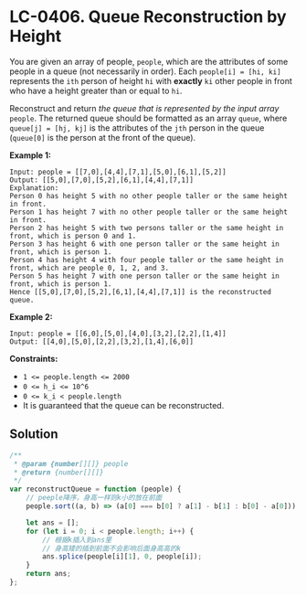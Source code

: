# LC-0406. Queue Reconstruction by Height

You are given an array of people, `people`, which are the attributes of some people in a queue (not necessarily in order). Each `people[i] = [hi, ki]` represents the `ith` person of height `hi` with **exactly** `ki` other people in front who have a height greater than or equal to `hi`.

Reconstruct and return _the queue that is represented by the input array_ `people`. The returned queue should be formatted as an array `queue`, where `queue[j] = [hj, kj]` is the attributes of the `jth` person in the queue (`queue[0]` is the person at the front of the queue).

**Example 1:**

```
Input: people = [[7,0],[4,4],[7,1],[5,0],[6,1],[5,2]]
Output: [[5,0],[7,0],[5,2],[6,1],[4,4],[7,1]]
Explanation:
Person 0 has height 5 with no other people taller or the same height in front.
Person 1 has height 7 with no other people taller or the same height in front.
Person 2 has height 5 with two persons taller or the same height in front, which is person 0 and 1.
Person 3 has height 6 with one person taller or the same height in front, which is person 1.
Person 4 has height 4 with four people taller or the same height in front, which are people 0, 1, 2, and 3.
Person 5 has height 7 with one person taller or the same height in front, which is person 1.
Hence [[5,0],[7,0],[5,2],[6,1],[4,4],[7,1]] is the reconstructed queue.
```

**Example 2:**

```
Input: people = [[6,0],[5,0],[4,0],[3,2],[2,2],[1,4]]
Output: [[4,0],[5,0],[2,2],[3,2],[1,4],[6,0]]
```

**Constraints:**

-   `1 <= people.length <= 2000`
-   `0 <= h_i <= 10^6`
-   `0 <= k_i < people.length`
-   It is guaranteed that the queue can be reconstructed.

## Solution

```javascript
/**
 * @param {number[][]} people
 * @return {number[][]}
 */
var reconstructQueue = function (people) {
    // peeple降序，身高一样则k小的放在前面
    people.sort((a, b) => (a[0] === b[0] ? a[1] - b[1] : b[0] - a[0]));

    let ans = [];
    for (let i = 0; i < people.length; i++) {
        // 根据k插入到ans里
        // 身高矮的插到前面不会影响后面身高高的k
        ans.splice(people[i][1], 0, people[i]);
    }
    return ans;
};
```

